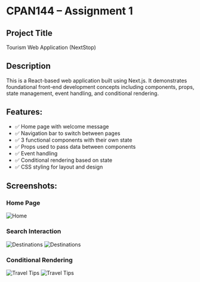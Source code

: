 # CPAN144 – Assignment 1

## Project Title
Tourism Web Application (NextStop)

## Description
This is a React-based web application built using Next.js. It demonstrates foundational front-end development concepts including components, props, state management, event handling, and conditional rendering.

## Features:

- ✅ Home page with welcome message
- ✅ Navigation bar to switch between pages
- ✅ 3 functional components with their own state
- ✅ Props used to pass data between components
- ✅ Event handling 
- ✅ Conditional rendering based on state
- ✅ CSS styling for layout and design

## Screenshots:

### Home Page
![Home](./screenshots/Homepage.png)

### Search Interaction
![Destinations](./screenshots/Destination1.png)
![Destinations](./screenshots/Destination2.png)

### Conditional Rendering
![Travel Tips](./screenshots/Tips1.png)
![Travel Tips](./screenshots/Tips2.png)
